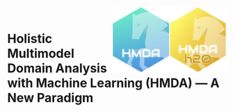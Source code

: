 
<a href="https://github.com/haghish/HMDA"><img src='man/figures/HMDAH2O.png' align="right" height="150" /> </a>
<a href="https://github.com/haghish/HMDA"><img src='man/figures/HMDA.png' align="right" height="150" /></a>
<br>

Holistic Multimodel Domain Analysis with Machine Learning (**HMDA**) — A New Paradigm
================================================================





